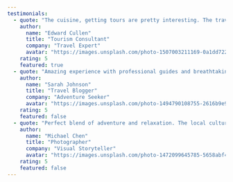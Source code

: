 ```yaml
---
testimonials:
  - quote: "The cuisine, getting tours are pretty interesting. The travel locations in Labuan Bajo are full of tourist attractions spots. The trips is a perfect combination to have a good rest while traveling."
    author:
      name: "Edward Cullen"
      title: "Tourism Consultant"
      company: "Travel Expert"
      avatar: "https://images.unsplash.com/photo-1507003211169-0a1dd7228f2d?w=400&h=500&fit=crop&crop=face"
    rating: 5
    featured: true
  - quote: "Amazing experience with professional guides and breathtaking destinations. The tour was well organized and exceeded all expectations."
    author:
      name: "Sarah Johnson"
      title: "Travel Blogger"
      company: "Adventure Seeker"
      avatar: "https://images.unsplash.com/photo-1494790108755-2616b9e91ce2?w=400&h=500&fit=crop&crop=face"
    rating: 5
    featured: false
  - quote: "Perfect blend of adventure and relaxation. The local culture immersion and scenic beauty made this trip unforgettable."
    author:
      name: "Michael Chen"
      title: "Photographer"
      company: "Visual Storyteller"
      avatar: "https://images.unsplash.com/photo-1472099645785-5658abf4ff4e?w=400&h=500&fit=crop&crop=face"
    rating: 5
    featured: false
---
```

